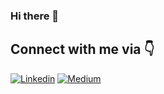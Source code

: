 ### Hi there 👋

<!--
**cpratik711/cpratik711** is a ✨ _special_ ✨ repository because its `README.md` (this file) appears on your GitHub profile.

Here are some ideas to get you started:

- 🔭 I’m currently working on ...
- 🌱 I’m currently learning ...
- 👯 I’m looking to collaborate on ...
- 🤔 I’m looking for help with ...
- 💬 Ask me about ...
- 📫 How to reach me: ...
- 😄 Pronouns: ...
- ⚡ Fun fact: ...
-->

## Connect with me via 👇

[![Linkedin](https://img.shields.io/badge/LinkedIn-blue.svg?style=for-the-badge&logo=linkedin)](linkedin.com/in/pratikchauhan11)
[![Medium](https://img.shields.io/badge/Dribbble-pink.svg?style=for-the-badge&logo=dribbble)](https://pratikchauhan11.medium.com/)
